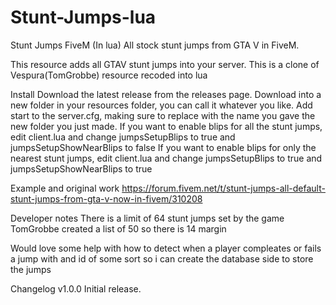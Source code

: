 # Stunt-Jumps-lua
Stunt Jumps FiveM (In lua)
All stock stunt jumps from GTA V in FiveM. 

This resource adds all GTAV stunt jumps into your server.
This is a clone of Vespura(TomGrobbe) resource recoded into lua

Install
Download the latest release from the releases page.
Download into a new folder in your resources folder, you can call it whatever you like.
Add start <name> to the server.cfg, making sure to replace <name> with the name you gave the new folder you just made.
If you want to enable blips for all the stunt jumps, edit client.lua and change jumpsSetupBlips to true and jumpsSetupShowNearBlips to false
If you want to enable blips for only the nearest stunt jumps, edit client.lua and change jumpsSetupBlips to true and jumpsSetupShowNearBlips to true

Example and original work
https://forum.fivem.net/t/stunt-jumps-all-default-stunt-jumps-from-gta-v-now-in-fivem/310208

Developer notes
There is a limit of 64 stunt jumps set by the game TomGrobbe created a list of 50 so there is 14 margin

Would love some help with how to detect when a player compleates or fails a jump with and id of some sort so i can create the database side to store the jumps

Changelog
v1.0.0
Initial release.
